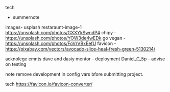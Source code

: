 tech
- summernote 

images-
usplash
restaraunt-image-1 https://unsplash.com/photos/GXXYkSwndP4 
chipy - https://unsplash.com/photos/YOW3de4wEDk
go vegan - https://unsplash.com/photos/FoVrVBxEefU
favicon - https://pixabay.com/vectors/avocado-slice-heal-fresh-green-5130214/

acknolege emnts
dave and dasiy mentor - deployment
Daniel_C_5p - advise on testing

note remove development in config vars bfore submitting project.

tech
https://favicon.io/favicon-converter/
